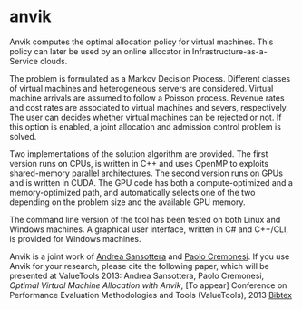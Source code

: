 anvik
=====

Anvik computes the optimal allocation policy for virtual machines.
This policy can later be used by an online allocator in Infrastructure-as-a-Service clouds.

The problem is formulated as a Markov Decision Process.
Different classes of virtual machines and heterogeneous servers are considered.
Virtual machine arrivals are assumed to follow a Poisson process.
Revenue rates and cost rates are associated to virtual machines and severs, respectively.
The user can decides whether virtual machines can be rejected or not.
If this option is enabled, a joint allocation and admission control problem is solved.

Two implementations of the solution algorithm are provided.
The first version runs on CPUs, is written in C++ and uses OpenMP to exploits shared-memory parallel architectures.
The second version runs on GPUs and is written in CUDA. 
The GPU code has both a compute-optimized and a memory-optimized path, and
automatically selects one of the two depending on the problem size and the available GPU memory.

The command line version of the tool has been tested on both Linux and Windows machines.
A graphical user interface, written in C# and C++/CLI, is provided for Windows machines.

Anvik is a joint work of <a href="http://home.deib.polimi.it/sansottera/">Andrea Sansottera</a> and <a href="http://home.deib.polimi.it/cremones/">Paolo Cremonesi</a>.
If you use Anvik for your research, please cite the following paper, which will be presented at ValueTools 2013:
Andrea Sansottera, Paolo Cremonesi,
*Optimal Virtual Machine Allocation with Anvik*,
[To appear] Conference on Performance Evaluation Methodologies and Tools (ValueTools), 2013
<a href="http://home.deib.polimi.it/sansottera/bibtex/sansottera2013valuetools.bib">Bibtex</a>
